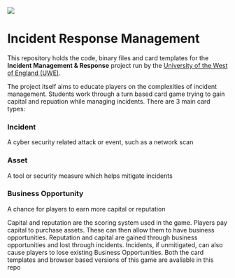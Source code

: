 ![](https://uwe-cyber.github.io/images/uwe_banner.png)

# Incident Response Management

This repository holds the code, binary files and card templates for the **Incident Management & Response** project run by the [University of the West of England (UWE)](https://www.uwe.ac.uk/). 

The project itself aims to educate players on the complexities of incident management. Students work through a turn based card game trying to gain capital and repuation while managing incidents. There are 3 main card types:

### Incident 

A cyber security related attack or event, such as a network scan

### Asset

A tool or security measure which helps mitigate incidents

### Business Opportunity 

A chance for players to earn more capital or reputation

Capital and reputation are the scoring system used in the game. Players pay capital to purchase assets. These can then allow them to have business opportunities. Reputation and capital are gained through business opportunities and lost through incidents. Incidents, if unmitigated, can also cause players to lose existing Business Opportunities. Both the card templates and browser based versions of this game are avaliable in this repo 
